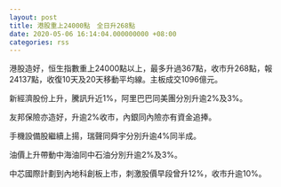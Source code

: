 ```yaml
---
layout: post
title: 港股重上24000點　全日升268點
date: 2020-05-06 16:14:04.000000000 +08:00
categories: rss
---
```


港股造好，恒生指數重上24000點以上，最多升過367點，收市升268點，報24137點，收復10天及20天移動平均線。主板成交1096億元。

新經濟股份上升，騰訊升近1%，阿里巴巴同美團分別升逾2%及3%。

友邦保險亦造好，升逾2%收市，內銀同內險亦有資金追捧。

手機設備股繼續上揚，瑞聲同舜宇分別升逾4%同半成。

油價上升帶動中海油同中石油分別升逾2%及3%。

中芯國際計劃到內地科創板上市，刺激股價早段曾升12%，收市升逾10%。
